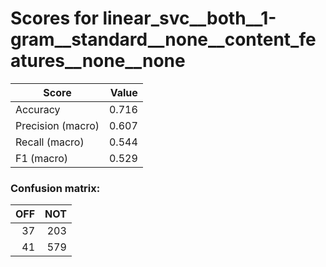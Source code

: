 # Scores for linear_svc__both__1-gram__standard__none__content_features__none__none
|      Score      |Value|
|-----------------|----:|
|Accuracy         |0.716|
|Precision (macro)|0.607|
|Recall (macro)   |0.544|
|F1 (macro)       |0.529|

### Confusion matrix:
|OFF|NOT|
|--:|--:|
| 37|203|
| 41|579|
